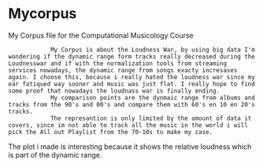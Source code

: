 # Mycorpus
My Corpus file for the Computational Musicology Course
				
				My Corpus is about the Loudness War, by using big data I'm wondering if the dynamic range form tracks really decreased during the Loudnesswar and if with the normalization tools from streaming services nowadays, the dynamic range from songs exacty incresases again. I choose this, because i really hated the loudness war since my ear fatiqued way sooner and music was just flat. I really hope to find some proof that nowadays the loudnass war is finally ending.
				My comparison points are the dynmaic range from albums and tracks from the 90's and 00's and compare them with 60's en 10 en 20's tracks.
				The represantion is only limited by the amount of data it covers, since im not able to track all the music in the world i will pick the All out Playlist from the 70-10s to make my case.

The plot i made is interesting because it shows the relative loudness which is part of the dynamic range.
